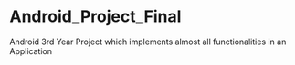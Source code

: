 # Android_Project_Final
Android 3rd Year Project which implements almost all functionalities in an Application

